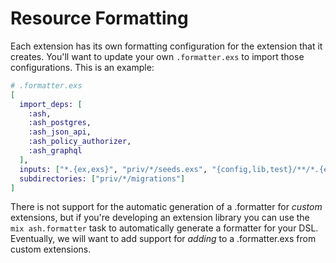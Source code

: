 # Resource Formatting

Each extension has its own formatting configuration for the extension that it creates. You'll want to update your own `.formatter.exs` to import those configurations. This is an example:

```elixir
# .formatter.exs
[
  import_deps: [
    :ash,
    :ash_postgres,
    :ash_json_api,
    :ash_policy_authorizer,
    :ash_graphql
  ],
  inputs: ["*.{ex,exs}", "priv/*/seeds.exs", "{config,lib,test}/**/*.{ex,exs}"],
  subdirectories: ["priv/*/migrations"]
]
```

There is not support for the automatic generation of a .formatter for _custom_ extensions, but if you're developing an extension library you can use the `mix ash.formatter` task to
automatically generate a formatter for your DSL. Eventually, we will want to add support for _adding_ to a .formatter.exs from custom extensions.
